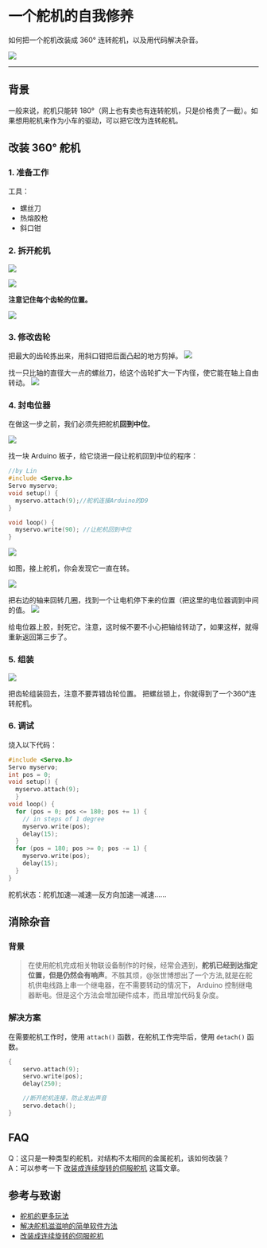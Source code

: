 # 一个舵机的自我修养

如何把一个舵机改装成 360° 连转舵机，以及用代码解决杂音。

![](https://wiki-media-1253965369.cos.ap-guangzhou.myqcloud.com/img/一个舵机的自我修养/2218072-04cbc8eb7ac10ddc.jpg)

---

## 背景

一般来说，舵机只能转 180°（网上也有卖也有连转舵机，只是价格贵了一截）。如果想用舵机来作为小车的驱动，可以把它改为连转舵机。

## 改装 360° 舵机

### 1. 准备工作

工具：

* 螺丝刀
* 热熔胶枪
* 斜口钳

### 2. 拆开舵机

![](https://wiki-media-1253965369.cos.ap-guangzhou.myqcloud.com/img/一个舵机的自我修养/2218072-7bc137198ac65914.jpg)

 ![](https://wiki-media-1253965369.cos.ap-guangzhou.myqcloud.com/img/一个舵机的自我修养/2218072-ce45e1ce8a869ed2.jpg) 

**注意记住每个齿轮的位置。**

 ![](https://wiki-media-1253965369.cos.ap-guangzhou.myqcloud.com/img/一个舵机的自我修养/2218072-f81faeac715a89f7.jpg)

### 3. 修改齿轮

把最大的齿轮拣出来，用斜口钳把后面凸起的地方剪掉。 ![](https://wiki-media-1253965369.cos.ap-guangzhou.myqcloud.com/img/一个舵机的自我修养/2218072-2fab2f9620b5efb2.jpg) 

找一只比轴的直径大一点的螺丝刀，给这个齿轮扩大一下内径，使它能在轴上自由转动。 ![](https://wiki-media-1253965369.cos.ap-guangzhou.myqcloud.com/img/一个舵机的自我修养/2218072-b5de55e257df450e.jpg)

### 4. 封电位器

在做这一步之前，我们必须先把舵机**回到中位**。

 ![](https://wiki-media-1253965369.cos.ap-guangzhou.myqcloud.com/img/一个舵机的自我修养/2218072-3f7127da4c2c8d88.jpg) 

找一块 Arduino 板子，给它烧进一段让舵机回到中位的程序：

```cpp
//by Lin
#include <Servo.h>
Servo myservo;
void setup() {
  myservo.attach(9);//舵机连接Arduino的D9
}

void loop() {
  myservo.write(90); //让舵机回到中位
}
```

![](https://wiki-media-1253965369.cos.ap-guangzhou.myqcloud.com/img/一个舵机的自我修养/2218072-41374b07e5f87b06.png) 

如图，接上舵机，你会发现它一直在转。

![](https://wiki-media-1253965369.cos.ap-guangzhou.myqcloud.com/img/一个舵机的自我修养/2218072-04e91993e3d57d4d.jpg) 

把右边的轴来回转几圈，找到一个让电机停下来的位置（把这里的电位器调到中间的值。 ![](https://wiki-media-1253965369.cos.ap-guangzhou.myqcloud.com/img/一个舵机的自我修养/2218072-964d07b3c4c304d4.jpg) 

给电位器上胶，封死它。注意，这时候不要不小心把轴给转动了，如果这样，就得重新返回第三步了。

### 5. 组装

![](https://wiki-media-1253965369.cos.ap-guangzhou.myqcloud.com/img/一个舵机的自我修养/2218072-d0aec7a2cb430e4c.jpg) 

把齿轮组装回去，注意不要弄错齿轮位置。 把螺丝锁上，你就得到了一个360°连转舵机。

### 6. 调试

烧入以下代码：

```cpp
#include <Servo.h>
Servo myservo;
int pos = 0;
void setup() {
  myservo.attach(9);
  }
void loop() {
  for (pos = 0; pos <= 180; pos += 1) {
    // in steps of 1 degree
    myservo.write(pos);
    delay(15);
  }
  for (pos = 180; pos >= 0; pos -= 1) {
    myservo.write(pos);
    delay(15);
  }
}
```

舵机状态：舵机加速—减速—反方向加速—减速......

## 消除杂音

### 背景

> 在使用舵机完成相关物联设备制作的时候，经常会遇到，**舵机已经到达指定位置，但是仍然会有响声**。不胜其烦，@张世博想出了一个方法,就是在舵机供电线路上串一个继电器，在不需要转动的情况下， Arduino 控制继电器断电。但是这个方法会增加硬件成本，而且增加代码复杂度。

### 解决方案

在需要舵机工作时，使用 `attach()` 函数，在舵机工作完毕后，使用 `detach()` 函数。

```cpp
{
    servo.attach(9);
    servo.write(pos);
    delay(250);

    //断开舵机连接，防止发出声音
    servo.detach();
}
```

## FAQ

Q：这只是一种类型的舵机，对结构不太相同的金属舵机，该如何改装？  
A：可以参考一下 [改装成连续旋转的伺服舵机](https://www.geek-workshop.com/thread-14885-1-1.html) 这篇文章。


## 参考与致谢

* [舵机的更多玩法](https://mp.weixin.qq.com/s?__biz=MjM5MzUzODg2NA==&mid=2652149326&idx=1&sn=1760691e14cd110345f1847658acefd3&mpshare=1&scene=1&srcid=1003cUr6AYjfze46sYqMbGmP#rd)
* [解决舵机滋滋响的简单软件方法](https://blog.vvzero.com/2018/04/13/servo-without-ringing-by-software/)
* [改装成连续旋转的伺服舵机](https://www.geek-workshop.com/thread-14885-1-1.html)

